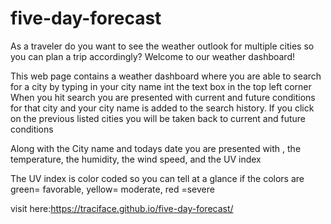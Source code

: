 # five-day-forecast

As a traveler do you want to see the weather outlook for multiple cities so you can plan a trip accordingly?
Welcome to our weather dashboard!

This web page contains a weather dashboard where you are able to search for a city by typing in your city name  int the text box in the top left corner
When you hit search you are presented with current and future conditions for that city and your city name is added to the search history. If you click on the previous listed cities you will be taken back to current and future conditions

Along with the City name and todays date you are presented with , the temperature, the humidity, the wind speed, and the UV index

The UV index is color coded so you can tell at a glance if the colors are
green= favorable, 
yellow= moderate, 
red =severe


visit here:https://traciface.github.io/five-day-forecast/
